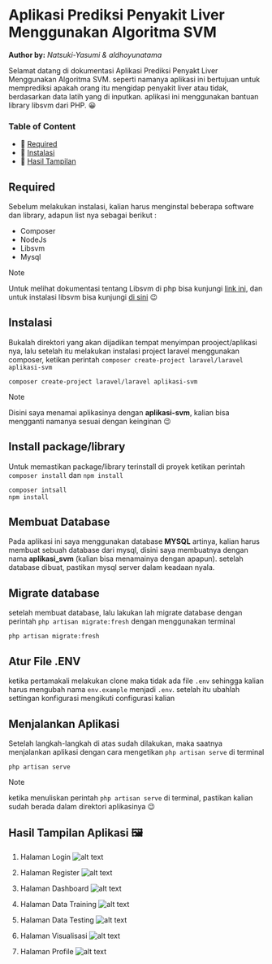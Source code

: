 # **Aplikasi Prediksi Penyakit Liver Menggunakan Algoritma SVM**
**Author by:** *Natsuki-Yasumi & aldhoyunatama*

Selamat datang di dokumentasi Aplikasi Prediksi Penyakt Liver Menggunakan Algoritma SVM.
seperti namanya aplikasi ini bertujuan untuk memprediksi apakah orang itu mengidap penyakit liver atau tidak, berdasarkan data latih yang di inputkan.
aplikasi ini menggunakan bantuan library libsvm dari PHP. :grinning:

### Table of Content
* :rainbow: [Required](#required)
* :rainbow: [Instalasi](#instalasi)
* :rainbow: [Hasil Tampilan](#hasil_tampilan) 


<a name="required"></a>
## **Required**
Sebelum melakukan instalasi, kalian harus menginstal beberapa software dan library, adapun list nya sebagai berikut :
+ Composer
+ NodeJs
+ Libsvm
+ Mysql

> [!Note]
> Untuk melihat dokumentasi tentang Libsvm di php bisa kunjungi [link ini](https://www.php.net/manual/en/book.svm.php), dan untuk instalasi libsvm bisa kunjungi [di sini](https://www.php.net/manual/en/svm.installation.php) :wink:
 



<a name="instalasi"></a>
## **Instalasi**
Bukalah direktori yang akan dijadikan tempat menyimpan prooject/aplikasi nya, lalu setelah itu melakukan instalasi project laravel menggunakan composer, ketikan perintah `composer create-project laravel/laravel aplikasi-svm`

```
composer create-project laravel/laravel aplikasi-svm
```
> [!Note]
> Disini saya menamai aplikasinya dengan **aplikasi-svm**, kalian bisa mengganti namanya sesuai dengan keinginan :wink:
## Install package/library

Untuk memastikan package/library terinstall di proyek ketikan perintah `composer install` dan `npm install`
```
composer intsall
npm install
```
## Membuat Database
Pada aplikasi ini saya menggunakan database **MYSQL** artinya, kalian harus membuat sebuah database dari mysql, disini saya membuatnya dengan nama **aplikasi_svm** (kalian bisa menamainya dengan apapun).
setelah database dibuat, pastikan mysql server dalam keadaan nyala.

## Migrate database
setelah membuat database, lalu lakukan lah migrate database dengan perintah `php artisan migrate:fresh` dengan menggunakan terminal
``` 
php artisan migrate:fresh

````
## Atur File .ENV
ketika pertamakali melakukan clone maka tidak ada file `.env` sehingga kalian harus mengubah nama `env.example` menjadi `.env`.
setelah itu ubahlah settingan konfigurasi mengikuti configurasi kalian

## Menjalankan Aplikasi
Setelah langkah-langkah di atas sudah dilakukan, maka saatnya menjalankan aplikasi dengan cara mengetikan `php artisan serve` di terminal
```
php artisan serve
```
>[!Note]
>ketika menuliskan perintah `php artisan serve` di terminal, pastikan kalian sudah berada dalam direktori aplikasinya :wink:

<a name="hasil_tampilan"></a>
## Hasil Tampilan Aplikasi :framed_picture:
1. Halaman Login
   ![alt text](https://github.com/DEJI-SOFTWARE/aplikasi-prediksi-liver-svm/blob/develop/Example/image/ha-login.png?raw=true)

2. Halaman Register
   ![alt text](https://github.com/DEJI-SOFTWARE/aplikasi-prediksi-liver-svm/blob/develop/Example/image/hal-register.png?raw=true)

3. Halaman Dashboard
   ![alt text](https://github.com/DEJI-SOFTWARE/aplikasi-prediksi-liver-svm/blob/develop/Example/image/hal-dashboard.png?raw=true)
   
5. Halaman Data Training
   ![alt text](https://github.com/DEJI-SOFTWARE/aplikasi-prediksi-liver-svm/blob/develop/Example/image/hal-data-training.png?raw=true)
   
7. Halaman Data Testing
   ![alt text](https://github.com/DEJI-SOFTWARE/aplikasi-prediksi-liver-svm/blob/develop/Example/image/hal-data-testing.png?raw=true)
   
9. Halaman Visualisasi
    ![alt text](https://github.com/DEJI-SOFTWARE/aplikasi-prediksi-liver-svm/blob/develop/Example/image/has-viusalisasi.png?raw=true)
   
11. Halaman Profile
    ![alt text](https://github.com/DEJI-SOFTWARE/aplikasi-prediksi-liver-svm/blob/develop/Example/image/hal-profile.png?raw=true)





